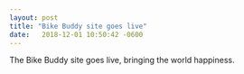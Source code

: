 ```yaml
---
layout: post
title: "Bike Buddy site goes live"
date:   2018-12-01 10:50:42 -0600
---
```


The Bike Buddy site goes live, bringing the world happiness.
